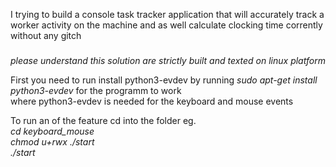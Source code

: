 <p>I trying to build a console task tracker application 
that will accurately track a worker activity
 on the machine and as well calculate clocking time corrently without any gitch</p>


###

<p><em>please understand this solution are strictly built and texted on linux platform</em></p>
<p>First you need to run install python3-evdev by running <em>sudo apt-get install python3-evdev</em> for the programm to work
<br /> where python3-evdev is needed for the keyboard and mouse events
</p>

<p>To run an of the feature cd into the folder eg.
<br /> <em>cd keyboard_mouse</em>
<br /> <em>chmod u+rwx ./start</em>
<br /> <em>./start</em>
</p>
